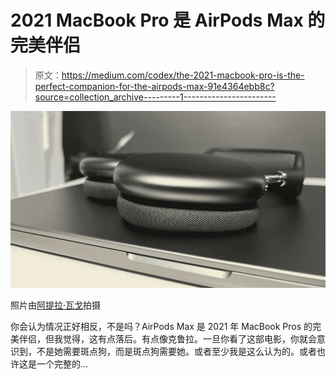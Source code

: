 # 2021 MacBook Pro 是 AirPods Max 的完美伴侣

> 原文：<https://medium.com/codex/the-2021-macbook-pro-is-the-perfect-companion-for-the-airpods-max-91e4364ebb8c?source=collection_archive---------1----------------------->

![](img/6b8a37f8a76efc1efd6c72ac45d7fe7e.png)

照片由[阿提拉·瓦戈](https://medium.com/u/2053aaf853f5?source=post_page-----91e4364ebb8c--------------------------------)拍摄

你会认为情况正好相反，不是吗？AirPods Max 是 2021 年 MacBook Pros 的完美伴侣，但我觉得，这有点落后。有点像克鲁拉。一旦你看了这部电影，你就会意识到，不是她需要斑点狗，而是斑点狗需要她。或者至少我是这么认为的。或者也许这是一个完整的…